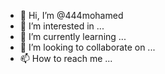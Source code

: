 - 👋 Hi, I’m @444mohamed
- 👀 I’m interested in ...
- 🌱 I’m currently learning ...
- 💞️ I’m looking to collaborate on ...
- 📫 How to reach me ...

<!---
444mohamed/444mohamed is a ✨ special ✨ repository because its `README.md` (this file) appears on your GitHub profile.
You can click the Preview link to take a look at your changes.
--->

